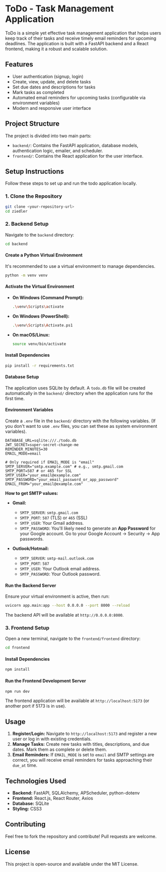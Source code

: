 # ToDo - Task Management Application

ToDo is a simple yet effective task management application that helps users keep track of their tasks and receive timely email reminders for upcoming deadlines. The application is built with a FastAPI backend and a React frontend, making it a robust and scalable solution.

## Features

*   User authentication (signup, login)
*   Create, view, update, and delete tasks
*   Set due dates and descriptions for tasks
*   Mark tasks as completed
*   Automated email reminders for upcoming tasks (configurable via environment variables)
*   Modern and responsive user interface

## Project Structure

The project is divided into two main parts:

*   `backend/`: Contains the FastAPI application, database models, authentication logic, emailer, and scheduler.
*   `frontend/`: Contains the React application for the user interface.

## Setup Instructions

Follow these steps to set up and run the todo application locally.

### 1. Clone the Repository

```bash
git clone <your-repository-url>
cd ziedler
```

### 2. Backend Setup

Navigate to the `backend` directory:

```bash
cd backend
```

#### Create a Python Virtual Environment

It's recommended to use a virtual environment to manage dependencies.

```bash
python -m venv venv
```

#### Activate the Virtual Environment

*   **On Windows (Command Prompt):**
    ```bash
    .\venv\Scripts\activate
    ```
*   **On Windows (PowerShell):**
    ```bash
    .\venv\Scripts\Activate.ps1
    ```
*   **On macOS/Linux:**
    ```bash
    source venv/bin/activate
    ```

#### Install Dependencies

```bash
pip install -r requirements.txt
```

#### Database Setup

The application uses SQLite by default. A `todo.db` file will be created automatically in the `backend/` directory when the application runs for the first time.

#### Environment Variables

Create a `.env` file in the `backend/` directory with the following variables. (If you don't want to use `.env` files, you can set these as system environment variables).

```
DATABASE_URL=sqlite:///./todo.db
JWT_SECRET=super-secret-change-me
REMINDER_MINUTES=30
EMAIL_MODE=email

# Only required if EMAIL_MODE is "email"
SMTP_SERVER="smtp.example.com" # e.g., smtp.gmail.com
SMTP_PORT=587 # or 465 for SSL
SMTP_USER="your_email@example.com"
SMTP_PASSWORD="your_email_password_or_app_password"
EMAIL_FROM="your_email@example.com"
```

**How to get SMTP values:**

*   **Gmail:**
    *   `SMTP_SERVER`: `smtp.gmail.com`
    *   `SMTP_PORT`: `587` (TLS) or `465` (SSL)
    *   `SMTP_USER`: Your Gmail address.
    *   `SMTP_PASSWORD`: You'll likely need to generate an **App Password** for your Google account. Go to your Google Account -> Security -> App passwords.

*   **Outlook/Hotmail:**
    *   `SMTP_SERVER`: `smtp-mail.outlook.com`
    *   `SMTP_PORT`: `587`
    *   `SMTP_USER`: Your Outlook email address.
    *   `SMTP_PASSWORD`: Your Outlook password.

#### Run the Backend Server

Ensure your virtual environment is active, then run:

```bash
uvicorn app.main:app --host 0.0.0.0 --port 8000 --reload
```

The backend API will be available at `http://0.0.0.0:8000`.

### 3. Frontend Setup

Open a new terminal, navigate to the `frontend/frontend` directory:

```bash
cd frontend
```

#### Install Dependencies

```bash
npm install
```

#### Run the Frontend Development Server

```bash
npm run dev
```

The frontend application will be available at `http://localhost:5173` (or another port if 5173 is in use).

## Usage

1.  **Register/Login:** Navigate to `http://localhost:5173` and register a new user or log in with existing credentials.
2.  **Manage Tasks:** Create new tasks with titles, descriptions, and due dates. Mark them as complete or delete them.
3.  **Email Reminders:** If `EMAIL_MODE` is set to `email` and SMTP settings are correct, you will receive email reminders for tasks approaching their `due_at` time.

## Technologies Used

*   **Backend:** FastAPI, SQLAlchemy, APScheduler, python-dotenv
*   **Frontend:** React.js, React Router, Axios
*   **Database:** SQLite
*   **Styling:** CSS3

## Contributing

Feel free to fork the repository and contribute! Pull requests are welcome.

## License

This project is open-source and available under the MIT License.
